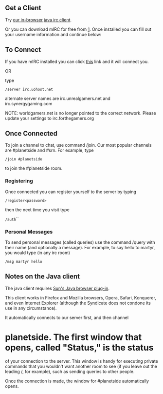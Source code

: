 ## Get a Client

Try
[our in-browser java irc client](http://comms.planetsidesyndicate.com/irc/index.html).

Or you can download mIRC for free from [1](http://www.mirc.com). Once installed
you can fill out your username information and continue below:

## To Connect

If you have mIRC installed you can click
[this](irc://irc.forthegamers.org:6667/planetside) link and it will connect you.

OR

type

`/server irc.uohost.net`

alternate server names are irc.unrealgamers.net and irc.synergygaming.com

NOTE: worldgamers.net is no longer pointed to the correct network. Please update
your settings to irc.forthegamers.org

## Once Connected

To join a channel to chat, use command /join. Our most popular channels are
#planetside and #srn. For example, type

`/join #planetside`

to join the #planetside room.

### Registering

Once connected you can register yourself to the server by typing

`/register`<account>`<password>`<email>

then the next time you visit type

`/auth`<account>``<password>

### Personal Messages

To send personal messages (called queries) use the command /query with their
name (and optionally a message). For example, to say hello to martyr, you would
type (in any irc room)

`/msg martyr hello`

## Notes on the Java client

The java client requires [Sun's Java browser plug-in](http://www.sun.com/java).

This client works in Firefox and Mozilla browsers, Opera, Safari, Konquerer, and
even Internet Explorer (although the Syndicate does not condone its use in any
circumstance).

It automatically connects to our server first, and then channel

# planetside. The first window that opens, called "Status," is the status

of your connection to the server. This window is handy for executing private
commands that you wouldn't want another room to see (if you leave out the
leading /, for example), such as sending queries to other people.

Once the connection is made, the window for #planetside automatically opens.


